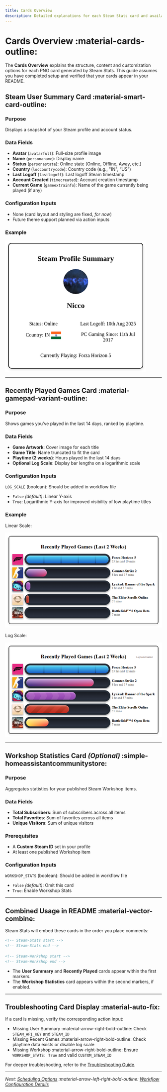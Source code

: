 ```yaml
---
title: Cards Overview
description: Detailed explanations for each Steam Stats card and available configuration options
---
```


# Cards Overview :material-cards-outline:

The **Cards Overview** explains the structure, content and customization options for each PNG card generated by Steam Stats. This guide assumes you have completed setup and verified that your cards appear in your README.

## Steam User Summary Card :material-smart-card-outline:

### Purpose
Displays a snapshot of your Steam profile and account status.

### Data Fields
- **Avatar** (`avatarfull`): Full-size profile image
- **Name** (`personaname`): Display name
- **Status** (`personastate`): Online state (Online, Offline, Away, etc.)
- **Country** (`loccountrycode`): Country code (e.g., "IN", “US”)
- **Last Logoff** (`lastlogoff`): Last logoff Steam timestamp
- **Account Created** (`timecreated`): Account creation timestamp
- **Current Game** (`gameextrainfo`): Name of the game currently being played (if any)

### Configuration Inputs
- None (card layout and styling are fixed, *for now*)
- Future theme support planned via action inputs

### Example

![Steam Profile Summary](../assets/steam_summary.png)

---

## Recently Played Games Card :material-gamepad-variant-outline:

### Purpose
Shows games you’ve played in the last 14 days, ranked by playtime.

### Data Fields
- **Game Artwork**: Cover image for each title
- **Game Title**: Name truncated to fit the card
- **Playtime (2 weeks)**: Hours played in the last 14 days
- **Optional Log Scale**: Display bar lengths on a logarithmic scale

### Configuration Inputs
`LOG_SCALE` (boolean): Should be added in workflow file

- `False` *(default)*: Linear Y-axis
- `True`: Logarithmic Y-axis for improved visibility of low playtime titles

### Example
Linear Scale:

![Recently Played Games (Linear)](../assets/recently_played_games(linear).png)

Log Scale:

![Recently Played Games (Log Scale)](../assets/recently_played_games(log).png)

---

## Workshop Statistics Card *(Optional)* :simple-homeassistantcommunitystore:

### Purpose
Aggregates statistics for your published Steam Workshop items.

### Data Fields
- **Total Subscribers**: Sum of subscribers across all items
- **Total Favorites**: Sum of favorites across all items
- **Unique Visitors**: Sum of unique visitors

### Prerequisites
- A **Custom Steam ID** set in your profile
- At least one published Workshop item

### Configuration Inputs
`WORKSHOP_STATS` (boolean): Should be added in workflow file

- `False` *(default)*: Omit this card
- `True`: Enable Workshop Stats

---

## Combined Usage in README :material-vector-combine:

Steam Stats will embed these cards in the order you place comments:

```md
<!-- Steam-Stats start -->
<!-- Steam-Stats end -->

<!-- Steam-Workshop start -->
<!-- Steam-Workshop end -->
```

- The **User Summary** and **Recently Played** cards appear within the first markers.
- The **Workshop Statistics** card appears within the second markers, if enabled.

---

## Troubleshooting Card Display :material-auto-fix:

If a card is missing, verify the corresponding action input:

- Missing User Summary :material-arrow-right-bold-outline: Check `STEAM_API_KEY` and `STEAM_ID`
- Missing Recent Games :material-arrow-right-bold-outline: Check playtime data exists or disable log scale
- Missing Workshop :material-arrow-right-bold-outline: Ensure `WORKSHOP_STATS: True` and valid `CUSTOM_STEAM_ID`

For deeper troubleshooting, refer to the [Troubleshooting Guide](../user-guide/troubleshooting.md).

---

*Next: [Scheduling Options](scheduling.md) :material-arrow-left-right-bold-outline: [Workflow Configuration Details](config.md)*
